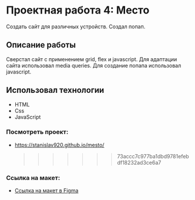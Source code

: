 # Проектная работа 4: Место

Создать сайт для различных устройств. Создал попап.

## Описание работы

Сверстал сайт с применением grid, flex и javascript. Для адаптации сайта использовал media queries. Для создание попапа использовал javascript.

## Использовал технологии

- HTML
- Css
- JavaScript

### Посмотреть проект:

- https://stanislav920.github.io/mesto/
  > > > > > > > 73accc7c977ba1dbd9781efebdf18232ad3ce6a7

### Ссылка на макет:

- [Ссылка на макет в Figma](https://www.figma.com/file/2cn9N9jSkmxD84oJik7xL7/JavaScript.-Sprint-4?node-id=0%3A1)

